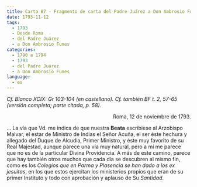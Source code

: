 ```yaml
---
title: Carta 87 - Fragmento de carta del Padre Juárez a Don Ambrosio Funes (Roma, 12 de noviembre de 1793).
date: 1793-11-12
tags:
  - 1793
  - Desde Roma
  - del Padre Juárez
  - a Don Ambrosio Funes
categories:
  - 1790 a 1794
  - 1793
  - del Padre Juárez
  - a Don Ambrosio Funes
language:
  - es
---
```


_Cf. Blanco XCIX: Gr 103-104 (en castellano).
Cf. también BF t. 2, 57-65 (versión completa; parte citada, p. 58)._

<div align="right">
Roma, 12 de noviembre de 1793.
</div>

... La vía que Vd. me indica de que nuestra __Beata__ escribiese al Arzobispo Malvar, el estar de Ministro de Indias el Señor Acuña, el ser éste hechura y allegado del Duque de Alcudia, Primer Ministro, y éste muy favorito de su Real Majestad, aunque parece una vía muy natural, pero a mí me parece que no es de la particular Divina Providencia. A más de este camino, parece que hay también otros muchos que cada día se descubren al mismo fin, como es los _Colegios que en Parma y Plasencia se han dado a los ex jesuitas_, en los que estos ejercitan los ministerios propios que eran de su primer Instituto y todo con aprobación y aplauso de Su _Santidad_.
